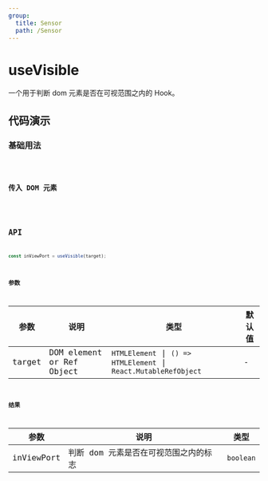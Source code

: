 ```yaml
---
group:
  title: Sensor
  path: /Sensor
---
```


# useVisible

一个用于判断 dom 元素是否在可视范围之内的 Hook。

## 代码演示

### 基础用法

<code src="./demo/demo1.tsx" />

### 传入 DOM 元素

<code src="./demo/demo2.tsx" />

## API

```ts
const inViewPort = useVisible(target);
```

### 参数

| 参数   | 说明                      | 类型        | 默认值 |
|--------|---------------------------|-------------|--------|
| target | DOM element or Ref Object | `HTMLElement` \| `() => HTMLElement` \| `React.MutableRefObject` | -      |

### 结果

| 参数       | 说明                                  | 类型    |
|------------|---------------------------------------|---------|
| inViewPort | 判断 dom 元素是否在可视范围之内的标志 | `boolean` |

